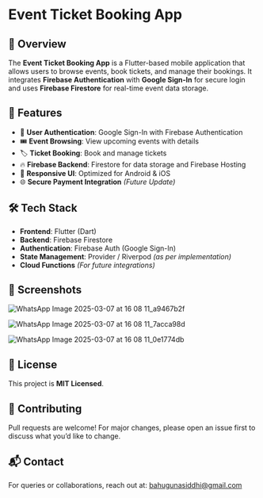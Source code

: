 # Event Ticket Booking App

## 📌 Overview
The **Event Ticket Booking App** is a Flutter-based mobile application that allows users to browse events, book tickets, and manage their bookings. It integrates **Firebase Authentication** with **Google Sign-In** for secure login and uses **Firebase Firestore** for real-time event data storage.

## 🚀 Features
- 🔹 **User Authentication**: Google Sign-In with Firebase Authentication
- 🎟️ **Event Browsing**: View upcoming events with details
- 🏷️ **Ticket Booking**: Book and manage tickets
- 🔥 **Firebase Backend**: Firestore for data storage and Firebase Hosting
- 📲 **Responsive UI**: Optimized for Android & iOS
- 🌐 **Secure Payment Integration** *(Future Update)*

## 🛠️ Tech Stack
- **Frontend**: Flutter (Dart)
- **Backend**: Firebase Firestore
- **Authentication**: Firebase Auth (Google Sign-In)
- **State Management**: Provider / Riverpod *(as per implementation)*
- **Cloud Functions** *(For future integrations)*



## 📸 Screenshots 
![WhatsApp Image 2025-03-07 at 16 08 11_a9467b2f](https://github.com/user-attachments/assets/9f17fddd-c9db-48d9-90fc-6cbf332aab2e)

![WhatsApp Image 2025-03-07 at 16 08 11_7acca98d](https://github.com/user-attachments/assets/41a15220-207b-4c62-bbc5-4990d8cb234d)

![WhatsApp Image 2025-03-07 at 16 08 11_0e1774db](https://github.com/user-attachments/assets/4eaa6cdb-1f3a-4696-ba30-2293f953a01e)


## 📝 License
This project is **MIT Licensed**.

## 🤝 Contributing
Pull requests are welcome! For major changes, please open an issue first to discuss what you’d like to change.

## 📬 Contact
For queries or collaborations, reach out at: [bahugunasiddhi@gmail.com](bahugunasiddhi@gmail.com)


